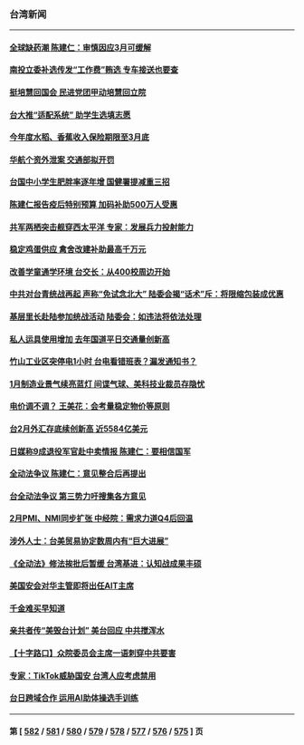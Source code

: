 ### 台湾新闻
---
#### [全球缺药潮 陈建仁：审慎因应3月可缓解](../../pages/ncid1349361/n13942413.md) 
#### [南投立委补选传发“工作费”贿选 专车接送也要查](../../pages/ncid1349361/n13942462.md) 
#### [挺培慧回国会 民进党团甲动培慧回立院](../../pages/ncid1349361/n13942460.md) 
#### [台大推“适配系统” 助学生选填志愿](../../pages/ncid1349361/n13942452.md) 
#### [今年度水稻、香蕉收入保险期限至3月底](../../pages/ncid1349361/n13942461.md) 
#### [华航个资外泄案 交通部拟开罚](../../pages/ncid1349361/n13942458.md) 
#### [台国中小学生肥胖率逐年增 国健署提减重三招](../../pages/ncid1349361/n13942457.md) 
#### [陈建仁报告疫后特别预算 加码补助500万人受惠](../../pages/ncid1349361/n13942454.md) 
#### [共军两栖突击舰穿西太平洋 专家：发展兵力投射能力](../../pages/ncid1349361/n13942451.md) 
#### [稳定鸡蛋供应 禽舍改建补助最高千万元](../../pages/ncid1349361/n13942410.md) 
#### [改善学童通学环境 台交长：从400校周边开始](../../pages/ncid1349361/n13942417.md) 
#### [中共对台青统战再起 声称“免试念北大” 陆委会揭“话术”斥：将限缩包装成优惠](../../pages/ncid1349361/n13942419.md) 
#### [基层里长赴陆参加统战活动 陆委会：如违法将依法处理](../../pages/ncid1349361/n13942418.md) 
#### [私人运具使用增加 去年国道平日交通量创新高](../../pages/ncid1349361/n13942389.md) 
#### [竹山工业区突停电1小时 台电看错班表？漏发通知书？](../../pages/ncid1349361/n13942237.md) 
#### [1月制造业景气续亮蓝灯 间谍气球、美科技业裁员存隐忧](../../pages/ncid1349361/n13942355.md) 
#### [电价调不调？ 王美花：会考量稳定物价等原则](../../pages/ncid1349361/n13942353.md) 
#### [台2月外汇存底续创新高 近5584亿美元](../../pages/ncid1349361/n13942342.md) 
#### [日媒称9成退役军官赴中卖情报 陈建仁：要相信国军](../../pages/ncid1349361/n13942349.md) 
#### [全动法争议 陈建仁：意见整合后再提出](../../pages/ncid1349361/n13942344.md) 
#### [台全动法争议 第三势力吁搜集各方意见](../../pages/ncid1349361/n13942350.md) 
#### [2月PMI、NMI同步扩张 中经院：需求力道Q4后回温](../../pages/ncid1349361/n13942347.md) 
#### [涉外人士：台美贸易协定数周内有“巨大进展”](../../pages/ncid1349361/n13942284.md) 
#### [《全动法》修法挨批后暂缓 台湾基进：认知战成果丰硕](../../pages/ncid1349361/n13942104.md) 
#### [美国安会对华主管即将出任AIT主席](../../pages/ncid1349361/n13942040.md) 
#### [千金难买早知道](../../pages/ncid1349361/n13941409.md) 
#### [亲共者传“美毁台计划” 美台回应 中共搅浑水](../../pages/ncid1349361/n13941364.md) 
#### [【十字路口】众院委员会主席一语刺穿中共要害](../../pages/ncid1349361/n13941632.md) 
#### [专家：TikTok威胁国安 台湾人应考虑禁用](../../pages/ncid1349361/n13911928.md) 
#### [台日跨域合作 运用AI助体操选手训练](../../pages/ncid1349361/n13941668.md) 

---
#### 第 [ [582](./582.md) / [581](./581.md) / [580](./580.md) / [579](./579.md) / [578](./578.md) / [577](./577.md) / [576](./576.md) / [575](./575.md) ] 页

